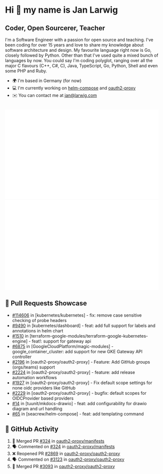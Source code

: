 # Hi 👋 my name is Jan Larwig

## Coder, Open Sourcerer, Teacher

I'm a Software Engineer with a passion for open source and teaching. I've been coding for over 15 years and love to share my knowledge about software architecture and design. My favourite language right now is Go, closely followed by Python. Other than that I've used quite a mixed bunch of languages by now. You could say I'm coding polyglot, ranging over all the major C flavours (C++, C#, C), Java, TypeScript, Go, Python, Shell and even some PHP and Ruby.

- 🌍 I'm based in Germany (for now)
- 💻 I'm currently working on [helm-compose](https://seacrew.github.io/helm-compose/) and [oauth2-proxy](https://github.com/oauth2-proxy/oauth2-proxy)
- ✉️ You can contact me at [jan@larwig.com](mailto:jan@larwig.com)

<br>

<a href="https://github.com/jstrieb/github-stats">
  <picture>
    <source
      srcset="https://raw.githubusercontent.com/tuunit/github-stats/master/generated/overview.svg#gh-dark-mode-only" 
      media="(prefers-color-scheme: dark)" 
    />
    <source
      srcset="https://raw.githubusercontent.com/tuunit/github-stats/master/generated/overview.svg#gh-light-mode-only" 
      media="(prefers-color-scheme: light), (prefers-color-scheme: no-preference)" 
    />
    <img src="https://raw.githubusercontent.com/tuunit/github-stats/master/generated/overview.svg#gh-light-mode-only" />
  </picture>
  <picture>
    <source
      srcset="https://raw.githubusercontent.com/tuunit/github-stats/master/generated/languages.svg#gh-dark-mode-only" 
      media="(prefers-color-scheme: dark)" 
    />
    <source
      srcset="https://raw.githubusercontent.com/tuunit/github-stats/master/generated/languages.svg#gh-light-mode-only" 
      media="(prefers-color-scheme: light), (prefers-color-scheme: no-preference)" 
    />
    <img src="https://raw.githubusercontent.com/tuunit/github-stats/master/generated/languages.svg#gh-light-mode-only" />
  </picture>
</a>

## 🔧 Pull Requests Showcase

- [#114606](https://github.com/kubernetes/kubernetes/pull/114606) in [kubernetes/kubernetes] - fix: remove case sensitive checking of probe headers
- [#9490](https://github.com/kubernetes/dashboard/pull/9490) in [kubernetes/dashboard] - feat: add full support for labels and annotations in helm chart
- [#1510](https://github.com/terraform-google-modules/terraform-google-kubernetes-engine/pull/1510) in [terraform-google-modules/terraform-google-kubernetes-engine] - feat!: support for gateway api
- [#6875](https://github.com/GoogleCloudPlatform/magic-modules/pull/6875) in [GoogleCloudPlatform/magic-modules] - google_container_cluster: add support for new GKE Gateway API controller
- [#2196](https://github.com/oauth2-proxy/oauth2-proxy/pull/2196) in [oauth2-proxy/oauth2-proxy] - Feature: Add GitHub groups (orgs/teams) support 
- [#2224](https://github.com/oauth2-proxy/oauth2-proxy/pull/2224) in [oauth2-proxy/oauth2-proxy] - feature: add release automation workflows
- [#1927](https://github.com/oauth2-proxy/oauth2-proxy/pull/1927) in [oauth2-proxy/oauth2-proxy] - Fix default scope settings for none oidc providers like GitHub
- [#2229](https://github.com/oauth2-proxy/oauth2-proxy/pull/2229) in [oauth2-proxy/oauth2-proxy] - bugfix: default scopes for OIDCProvider based providers
- [#14](https://github.com/tuunit/mkdocs-drawio/pull/14) in [tuunit/mkdocs-drawio] - feat: add configurability for drawio diagram and url handling
- [#65](https://github.com/seacrew/helm-compose/pull/65) in [seacrew/helm-compose] - feat: add templating command

## 🔔 GitHub Activity

<!--START_SECTION:activity-->
1. 🎉 Merged PR [#324](https://github.com/oauth2-proxy/manifests/pull/324) in [oauth2-proxy/manifests](https://github.com/oauth2-proxy/manifests)
2. 🗣 Commented on [#324](https://github.com/oauth2-proxy/manifests/pull/324#issuecomment-3132991584) in [oauth2-proxy/manifests](https://github.com/oauth2-proxy/manifests)
3. ❌ Reopened PR [#2869](https://github.com/oauth2-proxy/oauth2-proxy/pull/2869) in [oauth2-proxy/oauth2-proxy](https://github.com/oauth2-proxy/oauth2-proxy)
4. 🗣 Commented on [#3123](https://github.com/oauth2-proxy/oauth2-proxy/issues/3123#issuecomment-3113693886) in [oauth2-proxy/oauth2-proxy](https://github.com/oauth2-proxy/oauth2-proxy)
5. 🎉 Merged PR [#3093](https://github.com/oauth2-proxy/oauth2-proxy/pull/3093) in [oauth2-proxy/oauth2-proxy](https://github.com/oauth2-proxy/oauth2-proxy)
<!--END_SECTION:activity-->
